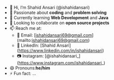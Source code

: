 - 👋 Hi, I’m Shahid Ansari (@ishahidansari)
- 👀 Passionate about **coding** and **problem solving**
- 🌱 Currently learning **Web Development** and **Java**
- 💞️ Looking to collaborate on **open source projects**
- 📫 Reach me at:
  - 📧 Email: [ishahidansari69@gmail.com] (mailto:ishahidansari69@gmail.com)
  - 💼 LinkedIn: [Shahid Ansari] (https://www.linkedin.com/in/ishahidansari)
  - 📷 Instagram: [@ishahidansari_] (https://www.instagram.com/ishahidansari_)
- 😄 Pronouns:**he/him**
- ⚡ Fun fact: ...

<!---
ishahidansari/ishahidansari is a ✨ special ✨ repository because its `README.md` (this file) appears on your GitHub profile.
You can click the Preview link to take a look at your changes.
--->
